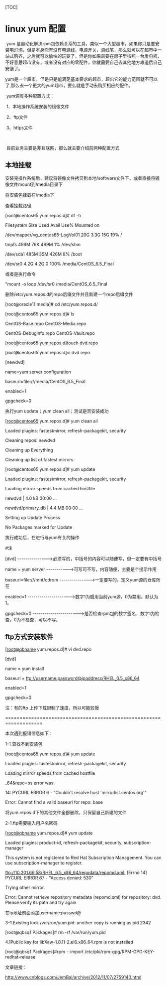[TOC]

# linux  yum  配置





​	yum 是自动化解决rpm包依赖关系的工具，类似一个大型超市，如果你只是要安装电灯泡，但是本身你有没有电源线，电源开关，测线笔，那么就可以在超市中一站式购齐，之后就可以愉快的玩耍了，但是你如果需要在房子里按照一台发电机，不好意思超市没有，或者没有对应的零配件，你就需要自己去其他地方难道后自己安装了。

​	yum是一个超市，但是只是能满足基本要求的超市，超出它的能力范围就不可以了,那么去一个更大的yum超市，要么就是手动去购买相应的配件。



​	yum源有多种配置方式：

​	1、本地操作系统安装的镜像文件

​	2、ftp文件

​	3、https文件

​	

​	目前业务主要是非互联网，那么就主要介绍前两种配置方式



## 本地挂载

​	安装完操作系统后，建议将镜像文件拷贝到本地/software文件下，或者直接将镜像文件mount到/media目录下





将安装包挂载在/media下

查看挂载路径

[root@centos65 yum.repos.d]# df -h

Filesystem                        Size  Used Avail Use% Mounted on

/dev/mapper/vg_centos65-LogVol01   20G  3.3G   15G  19% /

tmpfs                             499M   76K  499M   1% /dev/shm

/dev/sda1                         485M   35M  426M   8% /boot

/dev/sr0                          4.2G  4.2G     0 100% /media/CentOS_6.5_Final

或者是执行命令

"mount -o loop /dev/sr0 /media/CentOS_6.5_Final

删除/etc/yum.repos.d的repo后缀文件并且新建一个repo后缀文件

[root@oracle11 media]# cd /etc/yum.repos.d/

[root@centos65 yum.repos.d]# ls

CentOS-Base.repo       CentOS-Media.repo  

CentOS-Debuginfo.repo  CentOS-Vault.repo

[root@centos65 yum.repos.d]touch dvd.repo

[root@centos65 yum.repos.d]vi dvd.repo

[newdvd]

name=yum server configuration

baseurl=file:///media/CentOS_6.5_Final

enabled=1

gpgcheck=0

执行yum update；yum clean all；测试是否安装成功

[[root@centos65](mailto:root@centos65) yum.repos.d]# yum clean all

Loaded plugins: fastestmirror, refresh-packagekit, security

Cleaning repos: newdvd

Cleaning up Everything

Cleaning up list of fastest mirrors

[root@centos65 yum.repos.d]# yum update

Loaded plugins: fastestmirror, refresh-packagekit, security

Loading mirror speeds from cached hostfile

newdvd                                                 | 4.0 kB     00:00 ... 

newdvd/primary_db                                      | 4.4 MB     00:00 ... 

Setting up Update Process

No Packages marked for Update

执行成功后，在进行与yum有关的操作

\#注

[dvd]  --------------->必须写的，中括号的内容可以随便写，但一定要有中括号

name = yum server  ----------->可写可不写，内容随便，主要是个提示作用

baseurl=file:///mnt/cdrom  --------------->一定要写的，定义yum源的仓库所在

enabled=1 --------------------->数字1为启用当前yum源，0为禁用，默认为1。

gpgcheck=0  ----------------------->是否检查rpm包的数字签名，数字1为检查，0为不检查，可以不写。

## ftp方式安装软件

[[root@qbname](mailto:root@qbname) yum.repos.d]# vi dvd.repo 

[dvd]

name = yum install

baseurl = [ftp://username:password@ipaddress/RHEL_6.5_x86_64](ftp:///username:password/RHEL_6.5_x86_64)

enabled=1

gpgcheck=0

注：有的ftp 上传下载限制了速度，所以可能较慢

===================================================================

本次遇到报错信息如下：

1-1.查找不到安装包

[root@centos65 yum.repos.d]# yum update

Loaded plugins: fastestmirror, refresh-packagekit, security

Loading mirror speeds from cached hostfile

_64&repo=os error was

14: PYCURL ERROR 6 - "Couldn't resolve host 'mirrorlist.centos.org'"

Error: Cannot find a valid baseurl for repo: base

将yum.repos.d下的其他文件全部删除，只保留自己新建的文件

2-1.ftp需要输入用户名密码

[[root@qbname](mailto:root@qbname) yum.repos.d]# yum update

Loaded plugins: product-id, refresh-packagekit, security, subscription-manager

This system is not registered to Red Hat Subscription Management. You can use subscription-manager to register.

<ftp://10.201.66.58/RHEL_6.5_x86_64/repodata/repomd.xml:> [Errno 14] PYCURL ERROR 67 - "Access denied: 530"

Trying other mirror.

Error: Cannot retrieve repository metadata (repomd.xml) for repository: dvd. Please verify its path and try again

在ip地址前面添加username:passwd@

3-1.Existing lock /var/run/yum.pid: another copy is running as pid 2342

[root@qbsq1 Packages]# rm -rf /var/run/yum.pid

4.1Public key for libXaw-1.0.11-2.el6.x86_64.rpm is not installed

[root@qbsq1 Packages]#rpm --import /etc/pki/rpm-gpg/RPM-GPG-KEY-redhat-release



文章链接：

<http://www.cnblogs.com/JemBai/archive/2012/11/07/2759140.html>